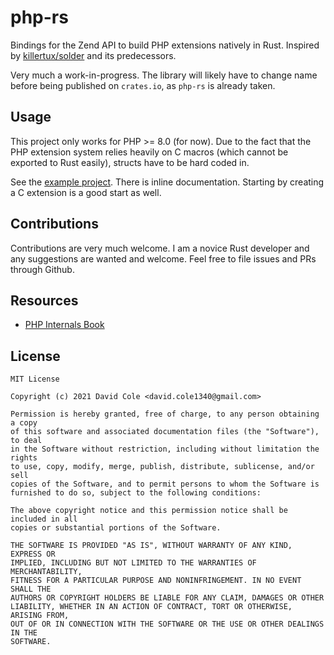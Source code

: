 # php-rs

Bindings for the Zend API to build PHP extensions natively in Rust. Inspired by [killertux/solder](https://github.com/killertux/solder) and its predecessors.

Very much a work-in-progress. The library will likely have to change name before being published on `crates.io`, as `php-rs` is already taken.

## Usage

This project only works for PHP >= 8.0 (for now). Due to the fact that the PHP extension system relies heavily on C macros (which cannot be exported to Rust easily), structs have to be hard coded in.

See the [example project](example/skel). There is inline documentation. Starting by creating a C extension is a good start as well.

## Contributions

Contributions are very much welcome. I am a novice Rust developer and any suggestions are wanted and welcome. Feel free to file issues and PRs through Github.

## Resources

- [PHP Internals Book](https://www.phpinternalsbook.com/)

## License

```
MIT License

Copyright (c) 2021 David Cole <david.cole1340@gmail.com>

Permission is hereby granted, free of charge, to any person obtaining a copy
of this software and associated documentation files (the "Software"), to deal
in the Software without restriction, including without limitation the rights
to use, copy, modify, merge, publish, distribute, sublicense, and/or sell
copies of the Software, and to permit persons to whom the Software is
furnished to do so, subject to the following conditions:

The above copyright notice and this permission notice shall be included in all
copies or substantial portions of the Software.

THE SOFTWARE IS PROVIDED "AS IS", WITHOUT WARRANTY OF ANY KIND, EXPRESS OR
IMPLIED, INCLUDING BUT NOT LIMITED TO THE WARRANTIES OF MERCHANTABILITY,
FITNESS FOR A PARTICULAR PURPOSE AND NONINFRINGEMENT. IN NO EVENT SHALL THE
AUTHORS OR COPYRIGHT HOLDERS BE LIABLE FOR ANY CLAIM, DAMAGES OR OTHER
LIABILITY, WHETHER IN AN ACTION OF CONTRACT, TORT OR OTHERWISE, ARISING FROM,
OUT OF OR IN CONNECTION WITH THE SOFTWARE OR THE USE OR OTHER DEALINGS IN THE
SOFTWARE.
```

